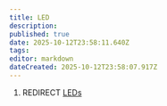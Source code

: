 ```yaml
---
title: LED
description: 
published: true
date: 2025-10-12T23:58:11.640Z
tags: 
editor: markdown
dateCreated: 2025-10-12T23:58:07.917Z
---
```


1.  REDIRECT [LEDs](LEDs.md "wikilink")